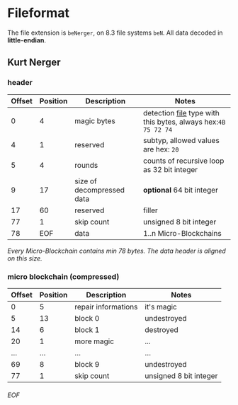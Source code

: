 # Fileformat

The file extension is ``beNerger``, on 8.3 file systems ``beN``.
All data decoded in **little-endian**.

## Kurt Nerger

### header

| Offset | Position | Description | Notes |
|--------|-------|--------------|-----------|
|  0 |   4 | magic bytes| detection [file](http://www.darwinsys.com/file/) type with this bytes, always hex:``4B 75 72 74`` |
|  4 |   1 | reserved | subtyp, allowed values are hex: ``20`` |
|  5 |   4 | rounds | counts of recursive loop as 32 bit integer |
|  9 |  17 | size of decompressed data | **optional** 64 bit integer |
| 17 |  60 | reserved | filler |
| 77 |   1 | skip count | unsigned 8 bit integer |
| 78 | EOF | data | 1..n Micro-Blockchains |

*Every Micro-Blockchain contains min 78 bytes. The data header is aligned on this size.*

### micro blockchain (compressed)
| Offset | Position | Description | Notes |
|--------|-------|--------------|-----------|
|  0 |   5 | repair informations | it's magic |
|  5 |  13 | block 0 | undestroyed |
| 14 |   6 | block 1 | destroyed |
| 20 |   1 | more magic | ... |
| … | … | … | … |
| 69 |   8 | block 9 | undestroyed |
| 77 |   1 | skip count | unsigned 8 bit integer |


###### EOF
